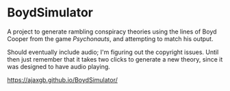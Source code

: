 # BoydSimulator

A project to generate rambling conspiracy theories using the lines of Boyd Cooper
from the game *Psychonauts*, and attempting to match his output.

Should eventually include audio; I'm figuring out the copyright issues.
Until then just remember that it takes two clicks to generate a new theory,
since it was designed to have audio playing.

https://ajaxgb.github.io/BoydSimulator/
